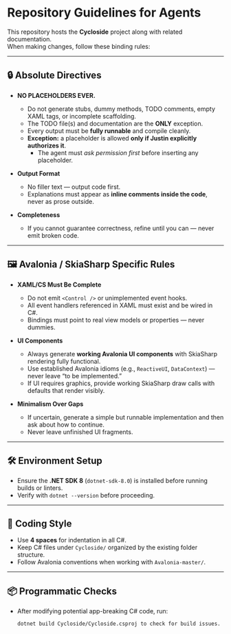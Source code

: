 # Repository Guidelines for Agents

This repository hosts the **Cycloside** project along with related documentation.  
When making changes, follow these binding rules:

---

## 🔒 Absolute Directives
- **NO PLACEHOLDERS EVER.**  
  - Do not generate stubs, dummy methods, TODO comments, empty XAML tags, or incomplete scaffolding. 
  - The TODO file(s) and documentation are the **ONLY** exception.  
  - Every output must be **fully runnable** and compile cleanly.  
  - **Exception:** a placeholder is allowed **only if Justin explicitly authorizes it**.  
    - The agent must *ask permission first* before inserting any placeholder.  

- **Output Format**  
  - No filler text — output code first.  
  - Explanations must appear as **inline comments inside the code**, never as prose outside.  

- **Completeness**  
   - If you cannot guarantee correctness, refine until you can — never emit broken code.  

---

## 🖼 Avalonia / SkiaSharp Specific Rules
- **XAML/CS Must Be Complete**  
  - Do not emit `<Control />` or unimplemented event hooks.  
  - All event handlers referenced in XAML must exist and be wired in C#.  
  - Bindings must point to real view models or properties — never dummies.  

- **UI Components**  
  - Always generate **working Avalonia UI components** with SkiaSharp rendering fully functional.  
  - Use established Avalonia idioms (e.g., `ReactiveUI`, `DataContext`) — never leave “to be implemented.”  
  - If UI requires graphics, provide working SkiaSharp draw calls with defaults that render visibly.  

- **Minimalism Over Gaps**  
  - If uncertain, generate a simple but runnable implementation and then ask about how to continue.  
  - Never leave unfinished UI fragments.  

---

## 🛠 Environment Setup
- Ensure the **.NET SDK 8** (`dotnet-sdk-8.0`) is installed before running builds or linters.  
- Verify with `dotnet --version` before proceeding.  

---

## 📐 Coding Style
- Use **4 spaces** for indentation in all C#.  
- Keep C# files under `Cycloside/` organized by the existing folder structure.  
- Follow Avalonia conventions when working with `Avalonia-master/`.  

---

## 📦 Programmatic Checks
- After modifying potential app-breaking C# code, run:  
  ```sh
  dotnet build Cycloside/Cycloside.csproj to check for build issues. 
